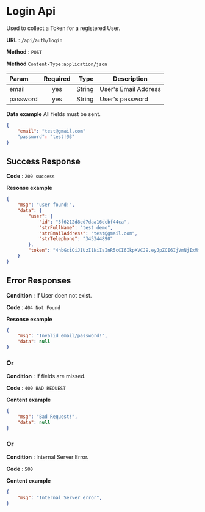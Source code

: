 # Login Api

Used to collect a Token for a registered User.

**URL** : `/api/auth/login`

**Method** : `POST`

**Method**  `Content-Type:application/json`


| Param       | Required     | Type     | Description     | 
| :------------- | :----------: | -----------: |----------- |
|  email | yes   | String    | User's Email Address    |
|  password | yes   | String    | User's password    |

**Data example** All fields must be sent.

```json
{
    "email": "test@gmail.com"
    "password": "test!@3"
}
```

## Success Response

**Code** : `200 success`

**Resonse example**

```json
{
    "msg": "user found!",
    "data": {
        "user": {
            "id": "5f6212d8ed7daa16dcbf44ca",
            "strFullName": "test demo",
            "strEmailAddress": "test@gmail.com",
            "strTelephone": "345344890"
        },
        "token": "4hbGciOiJIUzI1NiIsInR5cCI6IkpXVCJ9.eyJpZCI6IjVmNjIxMmQ4ZWQ3ZGFhMTZkY2JmNDRjYSIsImV4cGlyZWRBdCI6MTYwMzI4MzYzODgzMywiaWF0IjoxNjAwNjkxNjM4fQ.-hdmBoRgBHmb8hxiMF81izH1JlS41DSZlBZCZMSff1Y"
    }
}
```

## Error Responses

**Condition** : If User doen not exist.

**Code** : `404 Not Found`

**Resonse example**
```json
{
    "msg": "Invalid email/password!",
    "data": null
}
```

### Or

**Condition** : If fields are missed.

**Code** : `400 BAD REQUEST`

**Content example**

```json
{
    "msg": "Bad Request!",
    "data": null
}
```

### Or

**Condition** : Internal Server Error.

**Code** : `500`

**Content example**

```json
{
    "msg": "Internal Server error",
}
```
